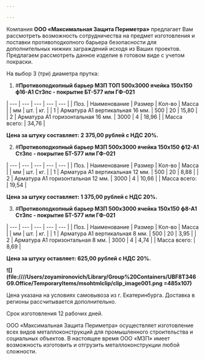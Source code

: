 ```yaml
---

---
```

Компания **ООО «Максимальная Защита Периметра»** предлагает Вам рассмотреть возможность сотрудничества на предмет изготовления и поставки противоподкопного барьера безопасности для дополнительных нижних заграждений исходя из Ваших проектов. Предлагаем рассмотреть данное изделие в готовом виде с учетом покраски.

На выбор 3 (три) диаметра прутка:

1) #**Противоподкопный барьер МЗП ТОП 500х3000 ячейка 150х150 ф16-А1 Ст3пс - покрытие БТ-577 или ГФ-021**

| --- | --- | --- | --- | --- |
| Поз. | Наименование | Размер | Кол-во | Масса |
| мм | шт. | кг. |
| 1 | Арматура А1 вертикальная 16 мм. | 500 | 20 | 15,80 |
| 2 | Арматура А1 горизонтальная 16 мм. | 3000 | 4 | 18,96 |
| Масса всего: | 34,76 |

**Цена за штуку составляет: 2 375,00 рублей с НДС 20%.**

2) #**Противоподкопный барьер МЗП 500х3000 ячейка 150х150 ф12-А1 Ст3пс - покрытие БТ-577 или ГФ-021**

| --- | --- | --- | --- | --- |
| Поз. | Наименование | Размер | Кол-во | Масса |
| мм | шт. | кг. |
| 1 | Арматура А1 вертикальная 12 мм. | 500 | 20 | 8,88 |
| 2 | Арматура А1 горизонтальная 12 мм. | 3000 | 4 | 10,66 |
| Масса всего: | 19,54 |

**Цена за штуку составляет: 1 375,00 рублей с НДС 20%.**

3) #**Противоподкопный барьер МЗП 500х3000 ячейка 150х150 ф8-А1 Ст3пс - покрытие БТ-577 или ГФ-021**

| --- | --- | --- | --- | --- |
| Поз. | Наименование | Размер | Кол-во | Масса |
| мм | шт. | кг. |
| 1 | Арматура А1 вертикальная 8 мм. | 500 | 20 | 3,95 |
| 2 | Арматура А1 горизонтальная 8 мм. | 3000 | 4 | 4,74 |
| Масса всего: | 8,69 |

**Цена за штуку оставляет: 625,00 рублей с НДС 20%.**

**![](file:////Users/zoyamironovich/Library/Group%20Containers/UBF8T346G9.Office/TemporaryItems/msohtmlclip/clip_image001.png =485x107)**

Цена указана на условиях самовывоза из г. Екатеринбурга. Доставка в регионы рассчитывается дополнительно.

Срок изготовления 12 рабочих дней.

ООО «Максимальная Защита Периметра» осуществляет изготовление всех видов металлоконструкций для промышленного строительства и социальных объектов. В настоящее время ООО «МЗП» имеет возможность изготовить и отгрузить металлоконструкции любой сложности.